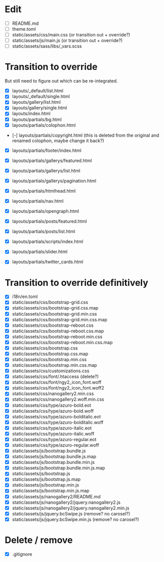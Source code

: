 # Edit
- [ ] README.md
- [ ] theme.toml
- [ ] static/assets/css/main.css (or transition out + override?)
- [ ] static/assets/js/main.js  (or transition out + override?)
- [ ] static/assets/sass/libs/_vars.scss

# Transition to override
But still need to figure out which can be re-integrated.
- [x] layouts/_default/list.html
- [x] layouts/_default/single.html
- [x] layouts/gallery/list.html
- [x] layouts/gallery/single.html
- [x] layouts/index.html
- [x] layouts/partials/bg.html
- [x] layouts/partials/colophon.html
- [-] layouts/partials/copyright.html (this is deleted from the original and renamed colophon, maybe change it back?)
- [x] layouts/partials/footer/index.html
- [x] layouts/partials/gallerys/featured.html
- [x] layouts/partials/gallerys/list.html
- [x] layouts/partials/gallerys/pagination.html
- [x] layouts/partials/htmlhead.html
- [x] layouts/partials/nav.html
- [x] layouts/partials/opengraph.html
- [x] layouts/partials/posts/featured.html
- [x] layouts/partials/posts/list.html
- [x] layouts/partials/scripts/index.html
- [x] layouts/partials/slider.html
- [x] layouts/partials/twitter_cards.html


# Transition to override definitively
- [x] i18n/en.toml
- [x] static/assets/css/bootstrap-grid.css
- [x] static/assets/css/bootstrap-grid.css.map
- [x] static/assets/css/bootstrap-grid.min.css
- [x] static/assets/css/bootstrap-grid.min.css.map
- [x] static/assets/css/bootstrap-reboot.css
- [x] static/assets/css/bootstrap-reboot.css.map
- [x] static/assets/css/bootstrap-reboot.min.css
- [x] static/assets/css/bootstrap-reboot.min.css.map
- [x] static/assets/css/bootstrap.css
- [x] static/assets/css/bootstrap.css.map
- [x] static/assets/css/bootstrap.min.css
- [x] static/assets/css/bootstrap.min.css.map
- [x] static/assets/css/customizations.css
- [x] static/assets/css/font/.htaccess (delete?)
- [x] static/assets/css/font/ngy2_icon_font.woff
- [x] static/assets/css/font/ngy2_icon_font.woff2
- [x] static/assets/css/nanogallery2.min.css
- [x] static/assets/css/nanogallery2.woff.min.css
- [x] static/assets/css/type/azuro-bold.eot
- [x] static/assets/css/type/azuro-bold.woff
- [x] static/assets/css/type/azuro-bolditalic.eot
- [x] static/assets/css/type/azuro-bolditalic.woff
- [x] static/assets/css/type/azuro-italic.eot
- [x] static/assets/css/type/azuro-italic.woff
- [x] static/assets/css/type/azuro-regular.eot
- [x] static/assets/css/type/azuro-regular.woff
- [x] static/assets/js/bootstrap.bundle.js
- [x] static/assets/js/bootstrap.bundle.js.map
- [x] static/assets/js/bootstrap.bundle.min.js
- [x] static/assets/js/bootstrap.bundle.min.js.map
- [x] static/assets/js/bootstrap.js
- [x] static/assets/js/bootstrap.js.map
- [x] static/assets/js/bootstrap.min.js
- [x] static/assets/js/bootstrap.min.js.map
- [x] static/assets/js/nanogallery2/README.md
- [x] static/assets/js/nanogallery2/jquery.nanogallery2.js
- [x] static/assets/js/nanogallery2/jquery.nanogallery2.min.js
- [x] static/assets/js/jquery.bcSwipe.js (remove? no carosel?)
- [x] static/assets/js/jquery.bcSwipe.min.js (remove? no carosel?)

# Delete / remove
- [x] .gitignore